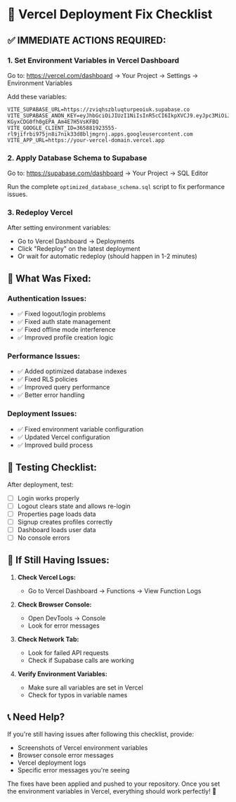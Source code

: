 # 🚀 Vercel Deployment Fix Checklist

## ✅ **IMMEDIATE ACTIONS REQUIRED:**

### **1. Set Environment Variables in Vercel Dashboard**
Go to: https://vercel.com/dashboard → Your Project → Settings → Environment Variables

Add these variables:
```
VITE_SUPABASE_URL=https://zviqhszbluqturpeoiuk.supabase.co
VITE_SUPABASE_ANON_KEY=eyJhbGciOiJIUzI1NiIsInR5cCI6IkpXVCJ9.eyJpc3MiOiJzdXBhYmFzZSIsInJlZiI6Inp2aXFoc3pibHVxdHVycGVvaXVrIiwicm9sZSI6ImFub24iLCJpYXQiOjE3NTc1MDQwNDEsImV4cCI6MjA3MzA4MDA0MX0.qimsUSXEJQ3CJ-KGyxCDG0fh0gEPA_Am4E7H5VsKFBQ
VITE_GOOGLE_CLIENT_ID=365881923555-rl9jifrbi975jn8i7nik33d8bljmgrnj.apps.googleusercontent.com
VITE_APP_URL=https://your-vercel-domain.vercel.app
```

### **2. Apply Database Schema to Supabase**
Go to: https://supabase.com/dashboard → Your Project → SQL Editor

Run the complete `optimized_database_schema.sql` script to fix performance issues.

### **3. Redeploy Vercel**
After setting environment variables:
- Go to Vercel Dashboard → Deployments
- Click "Redeploy" on the latest deployment
- Or wait for automatic redeploy (should happen in 1-2 minutes)

## 🔧 **What Was Fixed:**

### **Authentication Issues:**
- ✅ Fixed logout/login problems
- ✅ Fixed auth state management
- ✅ Fixed offline mode interference
- ✅ Improved profile creation logic

### **Performance Issues:**
- ✅ Added optimized database indexes
- ✅ Fixed RLS policies
- ✅ Improved query performance
- ✅ Better error handling

### **Deployment Issues:**
- ✅ Fixed environment variable configuration
- ✅ Updated Vercel configuration
- ✅ Improved build process

## 🧪 **Testing Checklist:**

After deployment, test:
- [ ] Login works properly
- [ ] Logout clears state and allows re-login
- [ ] Properties page loads data
- [ ] Signup creates profiles correctly
- [ ] Dashboard loads user data
- [ ] No console errors

## 🚨 **If Still Having Issues:**

1. **Check Vercel Logs:**
   - Go to Vercel Dashboard → Functions → View Function Logs

2. **Check Browser Console:**
   - Open DevTools → Console
   - Look for error messages

3. **Check Network Tab:**
   - Look for failed API requests
   - Check if Supabase calls are working

4. **Verify Environment Variables:**
   - Make sure all variables are set in Vercel
   - Check for typos in variable names

## 📞 **Need Help?**

If you're still having issues after following this checklist, provide:
- Screenshots of Vercel environment variables
- Browser console error messages
- Vercel deployment logs
- Specific error messages you're seeing

The fixes have been applied and pushed to your repository. Once you set the environment variables in Vercel, everything should work perfectly! 🎉
